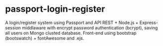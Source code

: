 # passport-login-register
A login/register system using Passport and API REST + Node.js + Express-session middlaware with encrypt password authentication (bcrypt), saving all users on Mongo clusted database.
Front-end using bootstrap (bootswatch) + fontAwesome and .ejs.
